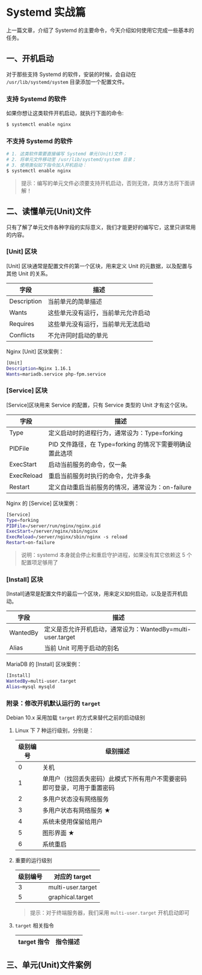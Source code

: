 # Systemd 实战篇

上一篇文章，介绍了 Systemd 的主要命令，今天介绍如何使用它完成一些基本的任务。

## 一、开机启动

对于那些支持 Systemd 的软件，安装的时候，会自动在 `/usr/lib/systemd/system` 目录添加一个配置文件。

### 支持 Systemd 的软件

如果你想让这类软件开机启动，就执行下面的命令:

```sh
$ systemctl enable nginx
```

### 不支持 Systemd 的软件

```sh
# 1. 这类软件需要直接编写 Systemd 单元(Unit)文件；
# 2. 将单元文件移动至 /usr/lib/systemd/system 目录；
# 3. 使用类似如下指令加入开机启动：
$ systemctl enable nginx
```

> 提示：编写的单元文件必须要支持开机启动，否则无效，具体方法将下面讲解！

## 二、读懂单元(Unit)文件

只有了解了单元文件各种字段的实际意义，我们才能更好的编写它，这里只讲常用的内容。

### [Unit] 区块

[Unit] 区块通常是配置文件的第一个区块，用来定义 Unit 的元数据，以及配置与其他 Unit 的关系。

| 字段        | 描述                               |
| ----------- | ---------------------------------- |
| Description | 当前单元的简单描述                 |
| Wants       | 这些单元没有运行，当前单元允许启动 |
| Requires    | 这些单元没有运行，当前单元无法启动 |
| Conflicts   | 不允许同时启动的单元               |

Nginx [Unit] 区块案例：

```sh
[Unit]
Description=Nginx 1.16.1
Wants=mariadb.service php-fpm.service
```

### [Service] 区块

[Service]区块用来 Service 的配置，只有 Service 类型的 Unit 才有这个区块。

| 字段       | 描述                                                     |
| ---------- | -------------------------------------------------------- |
| Type       | 定义启动时的进程行为，通常设为：Type=forking             |
| PIDFile    | PID 文件路径，在 Type=forking 的情况下需要明确设置此选项 |
| ExecStart  | 启动当前服务的命令，仅一条                               |
| ExecReload | 重启当前服务时执行的命令，允许多条                       |
| Restart    | 定义自动重启当前服务的情况，通常设为：on-failure         |

Nginx 的 [Service] 区块案例：

```sh
[Service]
Type=forking
PIDFile=/server/run/nginx/nginx.pid
ExecStart=/server/nginx/sbin/nginx
ExecReload=/server/nginx/sbin/nginx -s reload
Restart=on-failure
```

> 说明：systemd 本身就会停止和重启守护进程，如果没有其它依赖这 5 个配置项足够用了

### [Install] 区块

[Install]通常是配置文件的最后一个区块，用来定义如何启动，以及是否开机启动。

| 字段     | 描述                                                       |
| -------- | ---------------------------------------------------------- |
| WantedBy | 定义是否允许开机启动，通常设为：WantedBy=multi-user.target |
| Alias    | 当前 Unit 可用于启动的别名                                 |

MariaDB 的 [Install] 区块案例：

```sh
[Install]
WantedBy=multi-user.target
Alias=mysql mysqld
```

### 附录：修改开机默认运行的 `target`

Debian 10.x 采用加载 `target` 的方式来替代之前的启动级别

1. Linux 下 7 种运行级别，分别是：

   | 级别编号 | 级别描述                                                                 |
   | -------- | ------------------------------------------------------------------------ |
   | 0        | 关机                                                                     |
   | 1        | 单用户（找回丢失密码）此模式下所有用户不需要密码即可登录，可用于重置密码 |
   | 2        | 多用户状态没有网络服务                                                   |
   | 3        | 多用户状态有网络服务 ★                                                   |
   | 4        | 系统未使用保留给用户                                                     |
   | 5        | 图形界面 ★                                                               |
   | 6        | 系统重启                                                                 |

2. 重要的运行级别

   | 级别编号 | 对应的 target     |
   | -------- | ----------------- |
   | 3        | multi-user.target |
   | 5        | graphical.target  |

   > 提示：对于终端服务器，我们采用 `multi-user.target` 开机启动即可

3. `target` 相关指令

   | target 指令 | 指令描述 |
   | ----------- | -------- |


## 三、单元(Unit)文件案例
